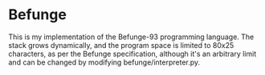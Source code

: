 Befunge
=======

This is my implementation of the Befunge-93 programming language. The stack grows dynamically, and the program space is limited to 80x25 characters, as per the Befunge specification, although it's an arbitrary limit and can be changed by modifying befunge/interpreter.py.